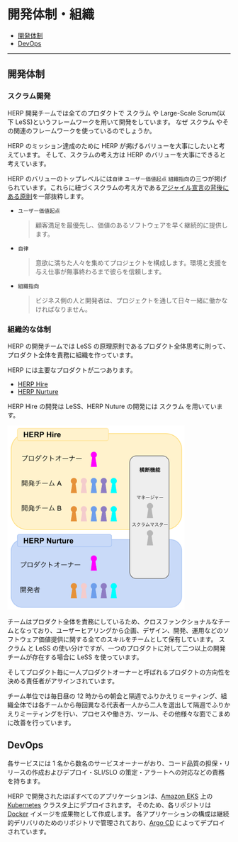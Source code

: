 # 開発体制・組織

- [開発体制](#開発体制)
- [DevOps](#devops)

---

## 開発体制

### スクラム開発

HERP 開発チームでは全てのプロダクトで スクラム や Large-Scale Scrum(以下 LeSS)というフレームワークを用いて開発をしています。
なぜ スクラム やその関連のフレームワークを使っているのでしょうか。

HERP のミッション達成のために HERP が掲げるバリューを大事にしたいと考えています。
そして、スクラムの考え方は HERP のバリューを大事にできると考えています。

HERP のバリューのトップレベルには`自律` `ユーザー価値起点` `組織指向`の三つが掲げられています。これらに紐づくスクラムの考え方である[アジャイル宣言の背後にある原則](https://agilemanifesto.org/iso/ja/principles.html)を一部抜粋します。

- `ユーザー価値起点`

  > 顧客満足を最優先し、価値のあるソフトウェアを早く継続的に提供します。

- `自律`

  > 意欲に満ちた人々を集めてプロジェクトを構成します。環境と支援を与え仕事が無事終わるまで彼らを信頼します。

- `組織指向`
  > ビジネス側の人と開発者は、プロジェクトを通して日々一緒に働かなければなりません。

### 組織的な体制

HERP の開発チームでは LeSS の原理原則であるプロダクト全体思考に則って、プロダクト全体を責務に組織を作っています。

HERP には主要なプロダクトが二つあります。

- [HERP Hire](https://herp.cloud/)
- [HERP Nurture](https://lp.herp.cloud/nurture/)

HERP Hire の開発は LeSS、HERP Nuture の開発には スクラム を用いています。

<img src="../images/dev-org.png" width="400" alt="開発組織のイメージ">

チームはプロダクト全体を責務にしているため、クロスファンクショナルなチームとなっており、ユーザーヒアリングから企画、デザイン、開発、運用などのソフトウェア価値提供に関する全てのスキルをチームとして保有しています。
スクラム と LeSS の使い分けですが、一つのプロダクトに対して二つ以上の開発チームが存在する場合に LeSS を使っています。

そしてプロダクト毎に一人プロダクトオーナーと呼ばれるプロダクトの方向性を決める責任者がアサインされています。

チーム単位では毎日昼の 12 時からの朝会と隔週でふりかえりミーティング、組織全体では各チームから毎回異なる代表者一人から二人を選出して隔週でふりかえりミーティングを行い、プロセスや働き方、ツール、その他様々な面でこまめに改善を行っています。

## DevOps

各サービスには 1 名から数名のサービスオーナーがおり、コード品質の担保・リリースの作成およびデプロイ・SLI/SLO の策定・アラートへの対応などの責務を持ちます。

HERP で開発されたほぼすべてのアプリケーションは、[Amazon EKS](https://aws.amazon.com/eks/) 上の [Kubernetes](https://kubernetes.io/) クラスタ上にデプロイされます。
そのため、各リポジトリは [Docker](https://www.docker.com/) イメージを成果物として作成します。
各アプリケーションの構成は継続的デリバリのためのリポジトリで管理されており、[Argo CD](https://argoproj.github.io/argo-cd/) によってデプロイされています。
